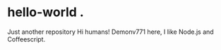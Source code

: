 # hello-world .
Just another  repository
Hi humans!
Demonv771 here, I like Node.js and Coffeescript.
